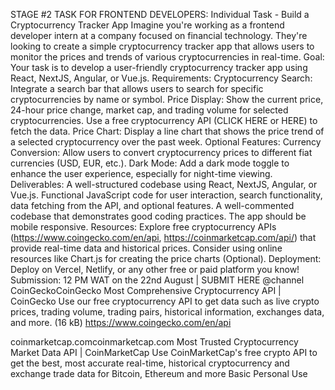 STAGE #2 TASK FOR FRONTEND DEVELOPERS: Individual Task - Build a Cryptocurrency Tracker App
Imagine you're working as a frontend developer intern at a company focused on financial technology.
They're looking to create a simple cryptocurrency tracker app that allows users to monitor the prices and trends of various cryptocurrencies in real-time.
Goal:
Your task is to develop a user-friendly cryptocurrency tracker app using React, NextJS, Angular, or Vue.js.
Requirements:
Cryptocurrency Search: Integrate a search bar that allows users to search for specific cryptocurrencies by name or symbol.
Price Display: Show the current price, 24-hour price change, market cap, and trading volume for selected cryptocurrencies. Use a free cryptocurrency API (CLICK HERE or HERE) to fetch the data.
Price Chart: Display a line chart that shows the price trend of a selected cryptocurrency over the past week.
Optional Features:
Currency Conversion: Allow users to convert cryptocurrency prices to different fiat currencies (USD, EUR, etc.).
Dark Mode: Add a dark mode toggle to enhance the user experience, especially for night-time viewing.
Deliverables:
A well-structured codebase using React, NextJS, Angular, or Vue.js.
Functional JavaScript code for user interaction, search functionality, data fetching from the API, and optional features.
A well-commented codebase that demonstrates good coding practices.
The app should be mobile responsive.
Resources:
Explore free cryptocurrency APIs (https://www.coingecko.com/en/api, https://coinmarketcap.com/api/) that provide real-time data and historical prices.
Consider using online resources like Chart.js for creating the price charts (Optional).
Deployment:
Deploy on Vercel, Netlify, or any other free or paid platform you know!
Submission:
12 PM WAT on the 22nd August | SUBMIT HERE
@channel
CoinGeckoCoinGecko
Most Comprehensive Cryptocurrency API | CoinGecko
Use our free cryptocurrency API to get data such as live crypto prices, trading volume, trading pairs, historical information, exchanges data, and more. (16 kB)
https://www.coingecko.com/en/api

coinmarketcap.comcoinmarketcap.com
Most Trusted Cryptocurrency Market Data API | CoinMarketCap
Use CoinMarketCap's free crypto API to get the best, most accurate real-time, historical cryptocurrency and exchange trade data for Bitcoin, Ethereum and more
Basic Personal Use